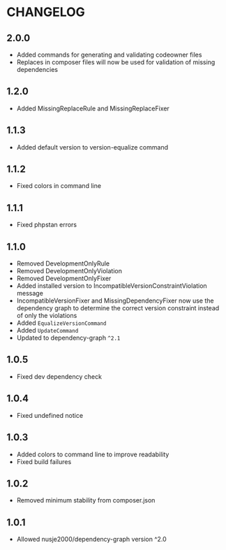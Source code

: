 # CHANGELOG

## 2.0.0
 - Added commands for generating and validating codeowner files
 - Replaces in composer files will now be used for validation of missing dependencies

## 1.2.0
 - Added MissingReplaceRule and MissingReplaceFixer

## 1.1.3
 - Added default version to version-equalize command

## 1.1.2
 - Fixed colors in command line

## 1.1.1
 - Fixed phpstan errors

## 1.1.0
 - Removed DevelopmentOnlyRule
 - Removed DevelopmentOnlyViolation
 - Removed DevelopmentOnlyFixer
 - Added installed version to IncompatibleVersionConstraintViolation message
 - IncompatibleVersionFixer and MissingDependencyFixer now use the
   dependency graph to determine the correct version constraint instead
   of only the violations
 - Added `EqualizeVersionCommand`
 - Added `UpdateCommand`
 - Updated to dependency-graph `^2.1`

## 1.0.5
 - Fixed dev dependency check

## 1.0.4
 - Fixed undefined notice

## 1.0.3
 - Added colors to command line to improve readability
 - Fixed build failures

## 1.0.2
 - Removed minimum stability from composer.json

## 1.0.1
 - Allowed nusje2000/dependency-graph version ^2.0
